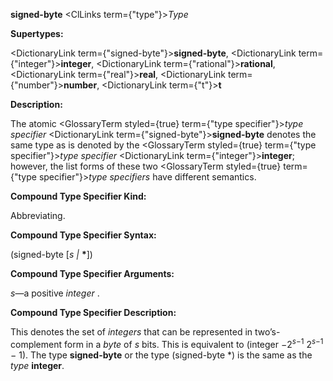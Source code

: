 **signed-byte** <ClLinks  term={"type"}><i>Type</i></ClLinks> 



**Supertypes:** 



<DictionaryLink  term={"signed-byte"}><b>signed-byte</b></DictionaryLink>, <DictionaryLink  term={"integer"}><b>integer</b></DictionaryLink>, <DictionaryLink  term={"rational"}><b>rational</b></DictionaryLink>, <DictionaryLink  term={"real"}><b>real</b></DictionaryLink>, <DictionaryLink  term={"number"}><b>number</b></DictionaryLink>, <DictionaryLink  term={"t"}><b>t</b></DictionaryLink> 



**Description:** 



The atomic <GlossaryTerm styled={true} term={"type specifier"}><i>type specifier</i></GlossaryTerm> <DictionaryLink  term={"signed-byte"}><b>signed-byte</b></DictionaryLink> denotes the same type as is denoted by the <GlossaryTerm styled={true} term={"type specifier"}><i>type specifier</i></GlossaryTerm> <DictionaryLink  term={"integer"}><b>integer</b></DictionaryLink>; however, the list forms of these two <GlossaryTerm styled={true} term={"type specifier"}><i>type specifiers</i></GlossaryTerm> have different semantics. 







 



 



**Compound Type Specifier Kind:** 



Abbreviating. 



**Compound Type Specifier Syntax:** 



(signed-byte [*s |* **\***]) 



**Compound Type Specifier Arguments:** 



*s*—a positive *integer* . 



**Compound Type Specifier Description:** 



This denotes the set of <i>integers</i> that can be represented in two’s-complement form in a <i>byte</i> of <i>s</i> bits. This is equivalent to (integer <i>−</i>2<sup><i>s−</i>1</sup> 2<sup><i>s−</i>1</sup> <i>−</i> 1). The type <b>signed-byte</b> or the type (signed-byte *) is the same as the <i>type</i> <b>integer</b>. 



